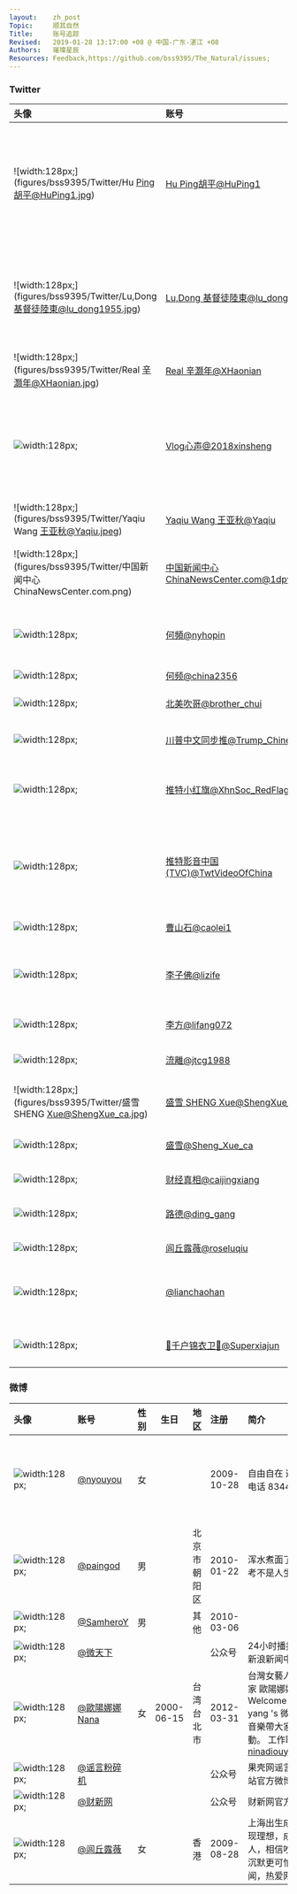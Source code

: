 ```yaml
---
layout:    zh_post
Topic:     顺其自然
Title:     账号追踪
Revised:   2019-01-28 13:17:00 +08 @ 中国-广东-湛江 +08
Authors:   璀璨星辰
Resources: Feedback,https://github.com/bss9395/The_Natural/issues;
---
```


### Twitter

| **头像**                                                     | **账号**                                                     | **注册**    | **地址**          | **简介**                                                     | **网站**                                                     |
| :----------------------------------------------------------- | :----------------------------------------------------------- | :---------- | :---------------- | :----------------------------------------------------------- | :----------------------------------------------------------- |
| ![width:128px;](figures/bss9395/Twitter/Hu Ping胡平@HuPing1.jpg) | [Hu Ping胡平@HuPing1](https://twitter.com/HuPing1)           | 2010-05     | 美国，纽约        | 生于北京，长于四川，现居美国。66年高中毕业，文革时在自办小报转载遇罗克文章；69年下乡于攀枝花市郊区；73年返回成都。78年考取北大西方哲学史研究生。79年民主墙运动中发表论言论自由。80年参加竞选，当选为海淀区人民代表。87年赴美。曾任中国民联主席（88-91），先后主持中国之春与北京之春杂志，是中国人权执行理事。 | [huping.net](http://huping.net/)                             |
| ![width:128px;](figures/bss9395/Twitter/Lu,Dong 基督徒陸東@lu_dong1955.jpg) | [Lu,Dong 基督徒陸東@lu_dong1955](https://twitter.com/lu_dong1955) | **2017-05** | New York, USA     | 昔我失喪，今被尋回；昔日眼瞎變成火眼金睛。自2007年1月起，任紐約瑞山律師樓案件經理，分管投資移民，中國企業在美設立分公司，理工科碩士以上人才移民綠卡獨家解決方案。 電話（212）431﹣1100 地址： 401 Broadway, Room 806, New York, NY 10013 |                                                              |
| ![width:128px;](figures/bss9395/Twitter/Real 辛灏年@XHaonian.jpg) | [Real 辛灏年@XHaonian](https://twitter.com/XHaonian/)        | 2017-06     |                   | a scholar                                                    |                                                              |
| ![width:128px;](figures/bss9395/Twitter/Vlog心声@2018xinsheng.jpg) | [Vlog心声@2018xinsheng](https://twitter.com/2018xinsheng/)   | 2018-04     | shanghai          | 我叫劉大聖(刘大圣)，普通刚毕业大学生。YouTube频道:Vlog心声。苏州科技大学毕业，今年10月赴美旅游。我只是我，保持独立性，想啥说啥。视频日记我连续做了大半年/视频日记，记录人生/ Yahoo邮箱liu1109895772@yahoo.com感谢支持关心[http://paypal.me/likefreedom ](https://www.paypal.me/likefreedom/) | [Vlog心声 -- YouTube](https://www.youtube.com/channel/UCaPc9GRK9FoSyqM_c7-fDgw/) |
| ![width:128px;](figures/bss9395/Twitter/Yaqiu Wang 王亚秋@Yaqiu.jpeg) | [Yaqiu Wang 王亚秋@Yaqiu](https://twitter.com/Yaqiu)         | 2009-08     |                   | China researcher for [@hrw](https://twitter.com/hrw)         | wangy@hrw.org                                                |
| ![width:128px;](figures/bss9395/Twitter/中国新闻中心 ChinaNewsCenter.com.png) | [中国新闻中心 ChinaNewsCenter.com@1dpwcom](https://twitter.com/1dpwcom) | 2009-12     | United States     | 热门新闻转推评论。请举报假新闻。希望能够FO back. 定期UNFO没有FO的账号。FO我一般FO back。一些推是本站论坛成员发布，不代表本站观点。ifb[http://chinanewscenter.com ](https://t.co/YuE16HXOx5) | [bbs.chinanewscenter.com](http://bbs.chinanewscenter.com/)   |
| ![width:128px;](figures/bss9395/Twitter/何頻@nyhopin.jpg)    | [何頻@nyhopin](https://twitter.com/nyhopin/)                 | 2017-05     | New York, USA     | 何频： 我們不是在叢林中遊戲，而是試圖建立媒體價值生態系統。 推特菜鳥（2017年3月24日），明镜老人（1991年1月1日） | [明鏡火拍 -- YouTube](https://www.youtube.com/channel/UCdKyM0XmuvQrD0o5TNhUtkQ/) |
| ![width:128px;](figures/bss9395/Twitter/何频@china2356.jpg)  | [何频@china2356](https://twitter.com/china2356/)             | 2018-01     |                   |                                                              |                                                              |
| ![width:128px;](figures/bss9395/Twitter/北美吹哥@brother_chui.jpg) | [北美吹哥@brother_chui](https://twitter.com/brother_chui/)   | 2017-04     | California, USA   | 不要听他说了什么和说了多少！ 要看他做了什么和结果如何！      |                                                              |
| ![width:128px;](figures/bss9395/Twitter/川普中文同步推@Trump_Chinese.jpg) | [川普中文同步推@Trump_Chinese](https://twitter.com/Trump_Chinese/) | 2018-09     | 美国              | 跟上美国总统川普的推特步伐，向全球华人及时展示美国总统川普的推文更新，了解川普推特治国理念！ |                                                              |
| ![width:128px;](figures/bss9395/Twitter/推特小红旗@XhnSoc_RedFlag.jpg) | [推特小红旗@XhnSoc_RedFlag](https://twitter.com/XhnSoc_RedFlag) | **2018-09** | 中国 北京         | 学习、讲习、研习，学习近平新时代中国特色社会主义思想，学习习近平总书记系列讲话，做符合社会主义核心价值观的守法公民！![🇨🇳](https://abs.twimg.com/emoji/v2/72x72/1f1e8-1f1f3.png)![🇨🇳](https://abs.twimg.com/emoji/v2/72x72/1f1e8-1f1f3.png) |                                                              |
| ![width:128px;](figures/bss9395/Twitter/推特影音中国(TVC)@TwtVideoOfChina.jpg) | [推特影音中国(TVC)@TwtVideoOfChina](https://twitter.com/TwtVideoOfChina) | 2018-05     |                   | 呼唤良知![💖](https://abs.twimg.com/emoji/v2/72x72/1f496.png)，追求真相![🔎](https://abs.twimg.com/emoji/v2/72x72/1f50e.png)。共同推动中国的自由![🆓](https://abs.twimg.com/emoji/v2/72x72/1f193.png)，民主![🙋‍♀️](https://abs.twimg.com/emoji/v2/72x72/1f64b-200d-2640-fe0f.png)![🙋‍♂️](https://abs.twimg.com/emoji/v2/72x72/1f64b-200d-2642-fe0f.png)，宪政![⚖️](https://abs.twimg.com/emoji/v2/72x72/2696.png)》![🏛️](https://abs.twimg.com/emoji/v2/72x72/1f3db.png)！ 请关注[https://t.me/TwtVideoOfChina6gd5Ev …](https://t.co/uA2Q2j8Srx) 向墙内传播！有任何要求建议请联系我： moniesoke@gmail.com。 谢谢大家的关注，支持，传播！ | [推特影音中国TVC -- YouTube](https://www.youtube.com/channel/UCILGEljvPJ70YJQQAkXhSvg/) |
| ![width:128px;](figures/bss9395/Twitter/曹山石@caolei1.jpg)  | [曹山石@caolei1](https://twitter.com/caolei1)                | 2011-05     |                   | Email：caolei214@sina.com                                    |                                                              |
| ![width:128px;](figures/bss9395/Twitter/李子佛@lizife.jpg)   | [李子佛@lizife](https://twitter.com/lizife)                  | 2011-07     | California, USA   | 这确实是个最坏的时代，所有通向自由的道路都被堵死了，而且，在可预见的将来，你都必须称颂魔鬼的狞笑，并忍受魔鬼那腐朽的散发出恶臭的呼吸。 ——约瑟夫-里（英） |                                                              |
| ![width:128px;](figures/bss9395/Twitter/李方@lifang072.jpg)  | [李方@lifang072](https://twitter.com/lifang072/)             | 2013-02     | Helsinki, Finland | 一个志愿者，民主的中国是我最大梦想。                         |                                                              |
| ![width:128px;](figures/bss9395/Twitter/流離@jtcg1988.jpg)   | [流離@jtcg1988](https://twitter.com/jtcg1988)                | 2017-06     | U.S.A             | Speak not because it is safe, but because it is right. 說話並不是因為它是安全的，而是因為它是正確的。 |                                                              |
| ![width:128px;](figures/bss9395/Twitter/盛雪 SHENG Xue@ShengXue_ca.jpg) | [盛雪 SHENG Xue@ShengXue_ca](https://twitter.com/ShengXue_ca) | 2010-02     | 加拿大            | 在权力、权威、信仰、国界、种族、性别、职业、金钱和人际关系等一切社会性标志面前的自由人。 | [blog.boxun.com/hero/shengxue/](https://blog.boxun.com/hero/shengxue/) |
| ![width:128px;](figures/bss9395/Twitter/盛雪@Sheng_Xue_ca.jpeg) | [盛雪@Sheng_Xue_ca](https://twitter.com/Sheng_Xue_ca)        | 2014-04     | 加拿大            | 在权力、权威、信仰、国界、种族、性别、职业等一切社会性标志面前的自由人。 | [blog.boxun.com/hero/shengxue/](https://blog.boxun.com/hero/shengxue/) |
| ![width:128px;](figures/bss9395/Twitter/财经真相@caijingxiang.jpg) | [财经真相@caijingxiang](https://twitter.com/caijingxiang/)   | 2014-11     |                   |                                                              |                                                              |
| ![width:128px;](figures/bss9395/Twitter/路德@ding_gang.jpg)  | [路德@ding_gang](https://twitter.com/ding_gang)              | 2014-09     | Nevada, USA       | 路德访谈—真实、接地气、热点！替普通人发声！刺穿黑暗！ 欢迎订阅“路德访谈”“路德社”油管频道。 | [路德社 - YouTube](https://www.youtube.com/channel/UCm3Ysfy0iXhGbIDTNNwLqbQ) |
| ![width:128px;](figures/bss9395/Twitter/闾丘露薇@roseluqiu.gif) | [闾丘露薇@roseluqiu](https://twitter.com/roseluqiu/)         | 2008-07     | Hong Kong         | Luwei Rose Luqiu, a former journalist , now an academic      | [roseluqiu.com](https://www.roseluqiu.com/)                  |
| ![width:128px;](figures/bss9395/Twitter/韩连潮.jpg)          | [@lianchaohan](https://twitter.com/lianchaohan)              | 2013-06     |                   | “如果不在意功劳归谁，那么你就可以做无数有益之事。” —里根 “There is no limit to the amount of good you can do if you don't care who gets the credit.” — Reagan |                                                              |
| ![width:128px;](figures/bss9395/Twitter/🐲千户锦衣卫🐲@Superxiajun.jpg) | [🐲千户锦衣卫🐲@Superxiajun](https://twitter.com/Superxiajun/) | **2017-05** | 🐲 Georgia, USA 🐲  | 蟒袍飞鱼服、无翅乌纱帽 ，金边虎皮靴、玲珑绣春刀，赫赫锦衣卫、威武震满朝！ 五毛统统拉黑！ |                                                              |

### 微博

| **头像**                                                 | **账号**                                               | **性别** | **生日**   | **地区**     | **注册**   | **简介**                                                     | **背景**                                                  | **博客**                                                     |
| :------------------------------------------------------- | :----------------------------------------------------- | :------- | ---------- | :----------- | :--------- | :----------------------------------------------------------- | :-------------------------------------------------------- | :----------------------------------------------------------- |
| ![width:128px;](figures/bss9395/Weibo/@nyouyou.jpg)      | [@nyouyou](https://weibo.com/p/1005051656918431/)      | 女       |            |              | 2009-10-28 | 自由自在 这是各种急救电话 83447/999/120                      | Princeton University 2000 》清华大学生物科学与技术系 1996 |                                                              |
| ![width:128px;](figures/bss9395/Weibo/@paingod.jpg)      | [@paingod](https://weibo.com/p/1005051433680664/)      | 男       |            | 北京市朝阳区 | 2010-01-22 | 浑水煮面了解一下。高考不是人生的全部。                       |                                                           |                                                              |
| ![width:128px;](figures/bss9395/Weibo/@SamheroY.jpg)     | [@SamheroY](https://weibo.com/p/1005051705615871/)     | 男       |            | 其他         | 2010-03-06 |                                                              |                                                           |                                                              |
| ![width:128px;](figures/bss9395/Weibo/@微天下.jpg)       | [@微天下](https://weibo.com/p/1002061893801487/)       |          |            |              | 公众号     | 24小时播报全球资讯，新浪新闻中心出品                         |                                                           |                                                              |
| ![width:128px;](figures/bss9395/Weibo/@歐陽娜娜Nana.jpg) | [@歐陽娜娜Nana](https://weibo.com/p/1003062687827715/) | 女       | 2000-06-15 | 台湾台北市   | 2012-03-31 | 台灣女藝人/大提琴演奏家 歐陽娜娜 && 👼Welcome to Nana Ou-yang 's 微博 希望能用音樂帶大家快樂和感動。 工作联系：ninadiouyang@qq.com |                                                           |                                                              |
| ![width:128px;](figures/bss9395/Weibo/@谣言粉碎机.jpg)   | [@谣言粉碎机](https://weibo.com/p/1002061838598957/)   |          |            |              | 公众号     | 果壳网谣言粉碎机主题站官方微博。                             |                                                           |                                                              |
| ![width:128px;](figures/bss9395/Weibo/@财新网.jpg)       | [@财新网](https://weibo.com/p/1002061663937380/)       |          |            |              | 公众号     | 财新网官方微博                                               |                                                           |                                                              |
| ![width:128px;](figures/bss9395/Weibo/@闾丘露薇.jpg)     | [@闾丘露薇](https://weibo.com/p/1035051189729754/)     | 女       |            | 香港         | 2009-08-28 | 上海出生成长，香港实现理想，成为一个媒体人，相信吵闹不可怕，沉默更可怕。热爱新闻，热爱网络。 |                                                           | [http://blog.sina.com.cn/luqiuluwei](http://blog.sina.com.cn/luqiuluwei/) |
